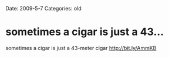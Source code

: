 Date: 2009-5-7
Categories: old

# sometimes a cigar is just a 43...

sometimes a cigar is just a 43-meter cigar <a href="http://bit.ly/AmmKB" rel="nofollow">http://bit.ly/AmmKB</a>
